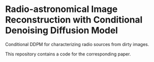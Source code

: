 # Radio-astronomical Image Reconstruction with Conditional Denoising Diffusion Model
Conditional DDPM for characterizing radio sources from dirty images.

This repository contains a code for the corresponding paper. 
